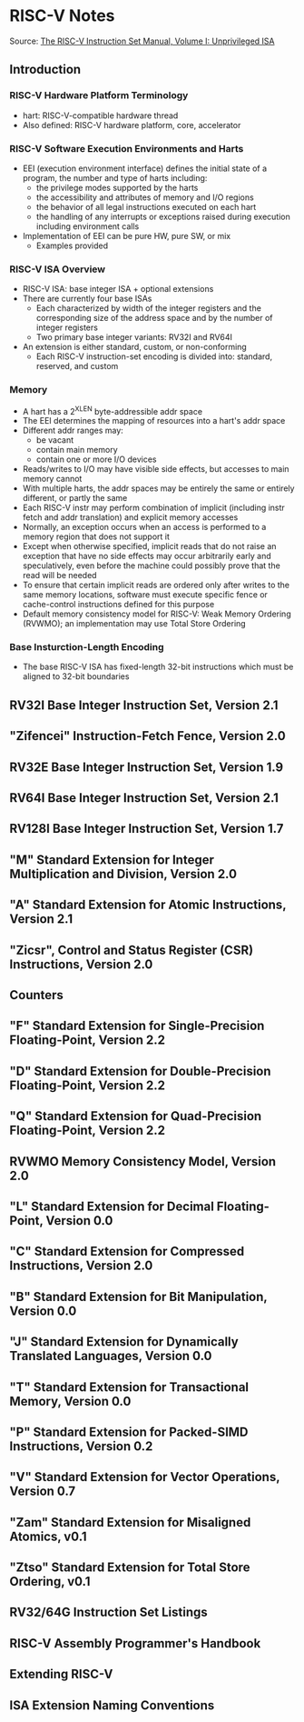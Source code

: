 RISC-V Notes
============

Source: [The RISC-V Instruction Set Manual, Volume I: Unprivileged
ISA](https://github.com/riscv/riscv-isa-manual/releases/download/draft-20200727-8088ba4/riscv-spec.pdf)

Introduction
------------

### RISC-V Hardware Platform Terminology

-   hart: RISC-V-compatible hardware thread
-   Also defined: RISC-V hardware platform, core, accelerator

### RISC-V Software Execution Environments and Harts

-   EEI (execution environment interface) defines the initial state of a
    program, the number and type of harts including:
    -   the privilege modes supported by the harts
    -   the accessibility and attributes of memory and I/O regions
    -   the behavior of all legal instructions executed on each hart
    -   the handling of any interrupts or exceptions raised during
        execution including environment calls
-   Implementation of EEI can be pure HW, pure SW, or mix
    -   Examples provided

### RISC-V ISA Overview

-   RISC-V ISA: base integer ISA + optional extensions
-   There are currently four base ISAs
    -   Each characterized by width of the integer registers and the
        corresponding size of the address space and by the number of
        integer registers
    -   Two primary base integer variants: RV32I and RV64I
-   An extension is either standard, custom, or non-conforming
    -   Each RISC-V instruction-set encoding is divided into: standard,
        reserved, and custom

### Memory

-   A hart has a 2<sup>XLEN</sup> byte-addressible addr space
-   The EEI determines the mapping of resources into a hart's addr space
-   Different addr ranges may:
    -   be vacant
    -   contain main memory
    -   contain one or more I/O devices
-   Reads/writes to I/O may have visible side effects, but accesses to
    main memory cannot
-   With multiple harts, the addr spaces may be entirely the same or
    entirely different, or partly the same
-   Each RISC-V instr may perform combination of implicit (including
    instr fetch and addr translation) and explicit memory accesses
-   Normally, an exception occurs when an access is performed to a
    memory region that does not support it
-   Except when otherwise specified, implicit reads that do not raise an
    exception that have no side effects may occur arbitrarily early and
    speculatively, even before the machine could possibly prove that the
    read will be needed
-   To ensure that certain implicit reads are ordered only after writes
    to the same memory locations, software must execute specific fence
    or cache-control instructions defined for this purpose
-   Default memory consistency model for RISC-V: Weak Memory Ordering
    (RVWMO); an implementation may use Total Store Ordering

### Base Insturction-Length Encoding

-   The base RISC-V ISA has fixed-length 32-bit instructions which must
    be aligned to 32-bit boundaries

RV32I Base Integer Instruction Set, Version 2.1
-----------------------------------------------

"Zifencei" Instruction-Fetch Fence, Version 2.0
-----------------------------------------------

RV32E Base Integer Instruction Set, Version 1.9
-----------------------------------------------

RV64I Base Integer Instruction Set, Version 2.1
-----------------------------------------------

RV128I Base Integer Instruction Set, Version 1.7
------------------------------------------------

"M" Standard Extension for Integer Multiplication and Division, Version 2.0
---------------------------------------------------------------------------

"A" Standard Extension for Atomic Instructions, Version 2.1
-----------------------------------------------------------

"Zicsr", Control and Status Register (CSR) Instructions, Version 2.0
--------------------------------------------------------------------

Counters
--------

"F" Standard Extension for Single-Precision Floating-Point, Version 2.2
-----------------------------------------------------------------------

"D" Standard Extension for Double-Precision Floating-Point, Version 2.2
-----------------------------------------------------------------------

"Q" Standard Extension for Quad-Precision Floating-Point, Version 2.2
---------------------------------------------------------------------

RVWMO Memory Consistency Model, Version 2.0
-------------------------------------------

"L" Standard Extension for Decimal Floating-Point, Version 0.0
--------------------------------------------------------------

"C" Standard Extension for Compressed Instructions, Version 2.0
---------------------------------------------------------------

"B" Standard Extension for Bit Manipulation, Version 0.0
--------------------------------------------------------

"J" Standard Extension for Dynamically Translated Languages, Version 0.0
------------------------------------------------------------------------

"T" Standard Extension for Transactional Memory, Version 0.0
------------------------------------------------------------

"P" Standard Extension for Packed-SIMD Instructions, Version 0.2
----------------------------------------------------------------

"V" Standard Extension for Vector Operations, Version 0.7
---------------------------------------------------------

"Zam" Standard Extension for Misaligned Atomics, v0.1
-----------------------------------------------------

"Ztso" Standard Extension for Total Store Ordering, v0.1
--------------------------------------------------------

RV32/64G Instruction Set Listings
---------------------------------

RISC-V Assembly Programmer's Handbook
-------------------------------------

Extending RISC-V
----------------

ISA Extension Naming Conventions
--------------------------------
